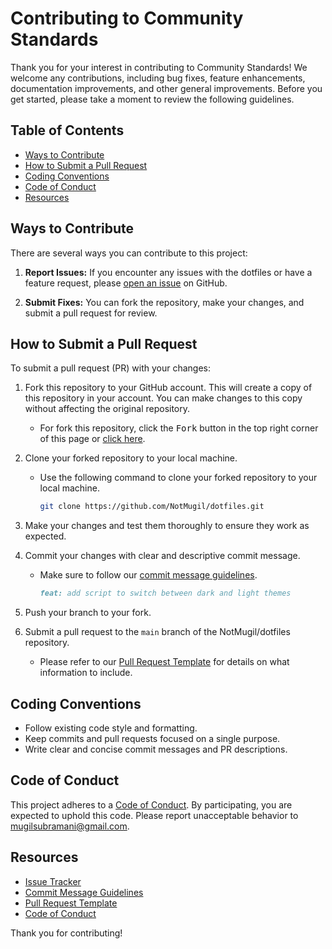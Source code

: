 # Contributing to Community Standards

Thank you for your interest in contributing to Community Standards! We welcome any contributions, including bug fixes, feature enhancements, documentation improvements, and other general improvements. Before you get started, please take a moment to review the following guidelines.

## Table of Contents

- [Ways to Contribute](#ways-to-contribute)
- [How to Submit a Pull Request](#how-to-submit-a-pull-request)
- [Coding Conventions](#coding-conventions)
- [Code of Conduct](#code-of-conduct)
- [Resources](#resources)

## Ways to Contribute

There are several ways you can contribute to this project:

1. **Report Issues:** If you encounter any issues with the dotfiles or have a feature request, please [open an issue](https://github.com/NotMugil/dotfiles/issues) on GitHub.
   
2. **Submit Fixes:** You can fork the repository, make your changes, and submit a pull request for review.

## How to Submit a Pull Request

To submit a pull request (PR) with your changes:

1. Fork this repository to your GitHub account. This will create a copy of this repository in your account. You can make changes to this copy without affecting the original repository. 
   - For fork this repository, click the <kbd>Fork</kbd> button in the top right corner of this page or [click here](https://github.com/NotMugil/dotfiles/fork).
   
2. Clone your forked repository to your local machine.

   - Use the following command to clone your forked repository to your local machine.

     ```bash
     git clone https://github.com/NotMugil/dotfiles.git
     ```

3. Make your changes and test them thoroughly to ensure they work as expected.

4. Commit your changes with clear and descriptive commit message. 
   - Make sure to follow our [commit message guidelines](COMMIT_MESSAGE_GUIDELINES.md).
    
     ```markdown
     feat: add script to switch between dark and light themes
     ```	
5. Push your branch to your fork.

6. Submit a pull request to the `main` branch of the NotMugil/dotfiles repository. 
   - Please refer to our [Pull Request Template](.github/PR_TEMPLATE.md) for details on what information to include.

## Coding Conventions

- Follow existing code style and formatting.
- Keep commits and pull requests focused on a single purpose.
- Write clear and concise commit messages and PR descriptions.

## Code of Conduct

This project adheres to a [Code of Conduct](CODE_OF_CONDUCT.md). By participating, you are expected to uphold this code. Please report unacceptable behavior to [mugilsubramani@gmail.com](mailto:mugilsubramani@gmail.com).

## Resources

- [Issue Tracker](https://github.com/NotMugil/dotfiles/issues)
- [Commit Message Guidelines](COMMIT_MESSAGE_GUIDELINES.md)
- [Pull Request Template](.github/PULL_REQUEST_TEMPLATE.md)
- [Code of Conduct](CODE_OF_CONDUCT.md)

Thank you for contributing!
